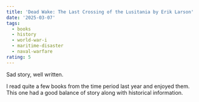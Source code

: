 ```yaml
---
title: 'Dead Wake: The Last Crossing of the Lusitania by Erik Larson'
date: '2025-03-07'
tags:
  - books
  - history
  - world-war-i
  - maritime-disaster
  - naval-warfare
rating: 5
---
```


Sad story, well written.

I read quite a few books from the time period last year and enjoyed them. This one had a good balance of story along with historical information.
